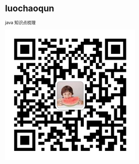 # luochaoqun
java  知识点梳理

![Image text](https://github.com/lcqjava/luochaoqun/blob/master/image-folder/WechatIMG7417.jpeg)

